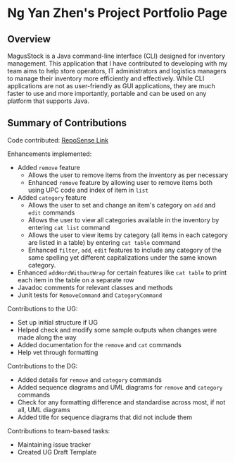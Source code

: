 # Ng Yan Zhen's Project Portfolio Page

## Overview 
MagusStock is a Java command-line interface (CLI) designed for inventory management.
This application that I have contributed to developing with my team aims to help store operators,
IT administrators and logistics managers to manage their inventory more efficiently and effectively.
While CLI applications are not as user-friendly as GUI applications, they are much faster to use
and more importantly, portable and can be used on any platform that supports Java.

## Summary of Contributions
Code contributed: [RepoSense Link](https://nus-cs2113-ay2223s2.github.io/tp-dashboard/?search=ng-yz&sort=groupTitle&sortWithin=title&timeframe=commit&mergegroup=&groupSelect=groupByRepos&breakdown=true&checkedFileTypes=docs~functional-code~test-code~other&since=2023-02-17&tabOpen=true&tabType=authorship&zFR=false&tabAuthor=Ng-YZ&tabRepo=AY2223S2-CS2113-W12-3%2Ftp%5Bmaster%5D&authorshipIsMergeGroup=false&authorshipFileTypes=docs~functional-code~test-code&authorshipIsBinaryFileTypeChecked=false&authorshipIsIgnoredFilesChecked=false)

Enhancements implemented:
* Added `remove` feature
  * Allows the user to remove items from the inventory as per necessary
  * Enhanced `remove` feature by allowing user to remove items both using UPC code and index of item in `list`
* Added `category` feature 
  * Allows the user to set and change an item's category on `add` and `edit` commands
  * Allows the user to view all categories available in the inventory by entering `cat list` command
  * Allows the user to view items by category (all items in each category are listed in a table) by entering `cat table` command
  * Enhanced `filter`, `add`, `edit` features to include any category of the same spelling yet different capitalizations under the same known category.
* Enhanced `addWordWithoutWrap` for certain features like `cat table` to print each item in the table on a separate row 
* Javadoc comments for relevant classes and methods
* Junit tests for `RemoveCommand` and `CategoryCommand`

Contributions to the UG:
* Set up initial structure if UG
* Helped check and modify some sample outputs when changes were made along the way
* Added documentation for the `remove` and `cat` commands
* Help vet through formatting

Contributions to the DG:
* Added details for `remove` and `category` commands
* Added sequence diagrams and UML diagrams for `remove` and `category` commands
* Check for any formatting difference and standardise across most, if not all, UML diagrams
* Added title for sequence diagrams that did not include them

Contributions to team-based tasks:
* Maintaining issue tracker
* Created UG Draft Template